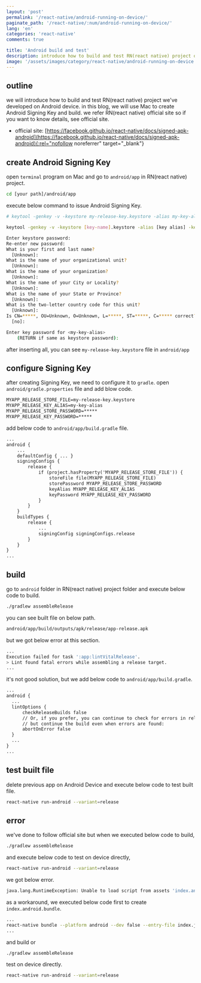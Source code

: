 ```yaml
---
layout: 'post'
permalink: '/react-native/android-running-on-device/'
paginate_path: '/react-native/:num/android-running-on-device/'
lang: 'en'
categories: 'react-native'
comments: true

title: 'Android build and test'
description: introduce how to build and test RN(react native) project on Android device.
image: '/assets/images/category/react-native/android-running-on-device.jpg'
---
```



## outline
we will introduce how to build and test RN(react native) project  we've developed on Android device. in this blog, we will use Mac to create Android Signing Key and build. we refer RN(react native) official site so if you want to know details, see official site.

- official site: [https://facebook.github.io/react-native/docs/signed-apk-android](https://facebook.github.io/react-native/docs/signed-apk-android){:rel="nofollow noreferrer" target="_blank"}

## create Android Signing Key
open ```terminal``` program on Mac and go to ```android/app``` in RN(react native) project.

```bash
cd [your path]/android/app
```

execute below command to issue Android Signing Key.

```bash
# keytool -genkey -v -keystore my-release-key.keystore -alias my-key-alias -keyalg RSA -keysize 2048 -validity 10000

keytool -genkey -v -keystore [key-name].keystore -alias [key alias] -keyalg RSA -keysize 2048 -validity 10000

Enter keystore password:
Re-enter new password:
What is your first and last name?
  [Unknown]:
What is the name of your organizational unit?
  [Unknown]:
What is the name of your organization?
  [Unknown]:
What is the name of your City or Locality?
  [Unknown]:
What is the name of your State or Province?
  [Unknown]:
What is the two-letter country code for this unit?
  [Unknown]:
Is CN=*****, OU=Unknown, O=Unknown, L=*****, ST=*****, C=***** correct?
  [no]:

Enter key password for <my-key-alias>
    (RETURN if same as keystore password):
```

after inserting all, you can see ```my-release-key.keystore``` file in ```android/app```

## configure Signing Key
after creating Signing Key, we need to configure it to ```gradle```. open ```android/gradle.properties``` file and add blow code.

```xml
MYAPP_RELEASE_STORE_FILE=my-release-key.keystore
MYAPP_RELEASE_KEY_ALIAS=my-key-alias
MYAPP_RELEASE_STORE_PASSWORD=*****
MYAPP_RELEASE_KEY_PASSWORD=*****
```

add below code to ```android/app/build.gradle``` file.

```xml
...
android {
    ...
    defaultConfig { ... }
    signingConfigs {
        release {
            if (project.hasProperty('MYAPP_RELEASE_STORE_FILE')) {
                storeFile file(MYAPP_RELEASE_STORE_FILE)
                storePassword MYAPP_RELEASE_STORE_PASSWORD
                keyAlias MYAPP_RELEASE_KEY_ALIAS
                keyPassword MYAPP_RELEASE_KEY_PASSWORD
            }
        }
    }
    buildTypes {
        release {
            ...
            signingConfig signingConfigs.release
        }
    }
}
...
```

## build
go to ```android``` folder in RN(react native) project folder and execute below code to build.

```bash
./gradlew assembleRelease
```

you can see built file on below path.

```bash
android/app/build/outputs/apk/release/app-release.apk
```

but we got below error at this section.

```bash
...
Execution failed for task ':app:lintVitalRelease'.
> Lint found fatal errors while assembling a release target.
...
```

it's not good solution, but we add below code to ```android/app/build.gradle```.

```xml
...
android {
  ...
  lintOptions {
      checkReleaseBuilds false
      // Or, if you prefer, you can continue to check for errors in release builds,
      // but continue the build even when errors are found:
      abortOnError false
  }
  ...
}
...
```


## test built file
delete previous app on Android Device and execute below code to test built file.

```bash
react-native run-android --variant=release
```

## error
we've done to follow official site but when we executed below code to build,

```bash
./gradlew assembleRelease
```

and execute below code to test on device directly,

```bash
react-native run-android --variant=release
```

we got below error.

```bash
java.lang.RuntimeException: Unable to load script from assets 'index.android.bundle'. Make sure your bundle is packaged correctly or you're running a packager server.
```

as a workaround, we executed below code first to create ```index.android.bundle```.

```bash
...
react-native bundle --platform android --dev false --entry-file index.js --bundle-output android/app/src/main/assets/index.android.bundle
...
```

and build or

```bash
./gradlew assembleRelease
```

test on device directly.

```bash
react-native run-android --variant=release
```